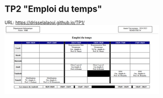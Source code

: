 # TP2 "Emploi du temps"
URL: https://drisselalaoui.github.io/TP1/
![EMploi du temps](image/Emploi.png)
